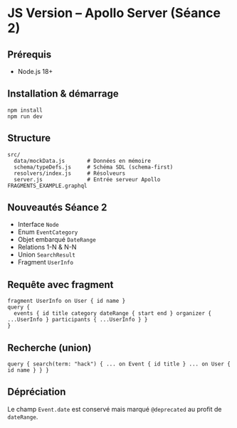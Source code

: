 # JS Version – Apollo Server (Séance 2)

## Prérequis
- Node.js 18+

## Installation & démarrage
```
npm install
npm run dev
```

## Structure
```
src/
  data/mockData.js       # Données en mémoire
  schema/typeDefs.js     # Schéma SDL (schema-first)
  resolvers/index.js     # Résolveurs
  server.js              # Entrée serveur Apollo
FRAGMENTS_EXAMPLE.graphql
```

## Nouveautés Séance 2
- Interface `Node`
- Enum `EventCategory`
- Objet embarqué `DateRange`
- Relations 1-N & N-N
- Union `SearchResult`
- Fragment `UserInfo`

## Requête avec fragment
```
fragment UserInfo on User { id name }
query {
  events { id title category dateRange { start end } organizer { ...UserInfo } participants { ...UserInfo } }
}
```

## Recherche (union)
```
query { search(term: "hack") { ... on Event { id title } ... on User { id name } } }
```

## Dépréciation
Le champ `Event.date` est conservé mais marqué `@deprecated` au profit de `dateRange`.

